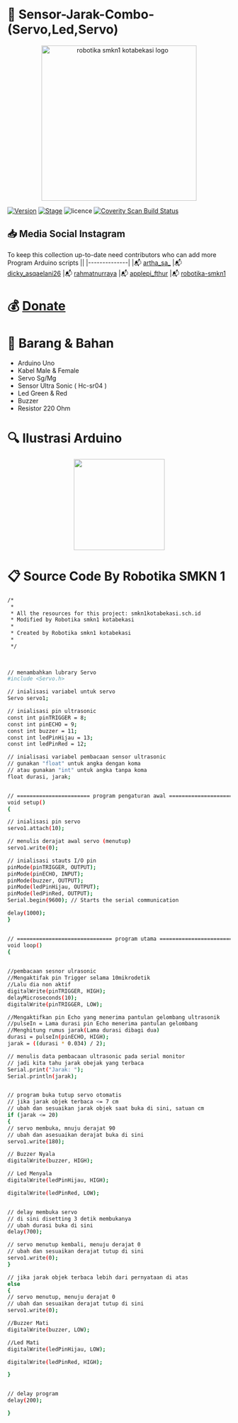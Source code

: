 


# :pushpin: Sensor-Jarak-Combo-(Servo,Led,Servo)



<p align="center">
  <img src="https://i.postimg.cc/tRZw0xQ4/logo-removebg-preview.png" alt="robotika smkn1 kotabekasi logo"/ style="height:350px;" "width: 350px;">
</p>


[![Version](https://img.shields.io/badge/VENOM-1.0.17-brightgreen.svg?maxAge=259200)]()
[![Stage](https://img.shields.io/badge/Release-Stable-brightgreen.svg)]()
![licence](https://img.shields.io/badge/license-GPLv3-brightgreen.svg)
[![Coverity Scan Build Status](https://scan.coverity.com/projects/aircrack-ng/badge.svg)](##Link##)



## :inbox_tray: Media Social Instagram

To keep this collection up-to-date need contributors who can add more Program Arduino scripts
||
|--------------|
|:mailbox_with_mail: [artha_sa_](https://www.instagram.com/artha_sa_/)
|:mailbox_with_mail: [dicky_asqaelani26](https://www.instagram.com/dicky_asqaelani26/)
|:mailbox_with_mail: [rahmatnurraya](https://www.instagram.com/rahmatnurraya990/)
|:mailbox_with_mail: [applepi_fthur](https://www.instagram.com/applepi_fthur/)
|:mailbox_with_mail: [robotika-smkn1](https://www.instagram.com/robotika.smkn1kotabekasi/)


# :moneybag: [Donate](https://saweria.co/arthasyarif)


# :briefcase: Barang & Bahan
- Arduino Uno
- Kabel Male & Female
- Servo Sg/Mg
- Sensor Ultra Sonic ( Hc-sr04 )
- Led Green & Red
- Buzzer
- Resistor 220 Ohm


# :mag: Ilustrasi Arduino

<p align="center">
  <img src="https://i.postimg.cc/XvjQnRhR/Watermak.png" style="height:205px;" "width:205px;"/>
</p>


# :clipboard: Source Code By Robotika SMKN 1

```bash
/*
 * 
 * All the resources for this project: smkn1kotabekasi.sch.id
 * Modified by Robotika smkn1 kotabekasi
 * 
 * Created by Robotika smkn1 kotabekasi
 * 
 */
 
 

// menambahkan lubrary Servo
#include <Servo.h>

// inialisasi variabel untuk servo
Servo servo1;

// inialisasi pin ultrasonic
const int pinTRIGGER = 8;
const int pinECHO = 9;
const int buzzer = 11;
const int ledPinHijau = 13;
const int ledPinRed = 12;

// inialisasi variabel pembacaan sensor ultrasonic
// gunakan "float" untuk angka dengan koma
// atau gunakan "int" untuk angka tanpa koma
float durasi, jarak;


// ======================= program pengaturan awal ====================== //
void setup()
{

// inialisasi pin servo
servo1.attach(10);

// menulis derajat awal servo (menutup)
servo1.write(0);

// inialisasi stauts I/O pin
pinMode(pinTRIGGER, OUTPUT);
pinMode(pinECHO, INPUT);
pinMode(buzzer, OUTPUT);
pinMode(ledPinHijau, OUTPUT);
pinMode(ledPinRed, OUTPUT);
Serial.begin(9600); // Starts the serial communication

delay(1000);
}


// ============================== program utama ============================= //
void loop()
{

  
//pembacaan sesnor ulrasonic
//Mengaktifak pin Trigger selama 10mikrodetik
//Lalu dia non aktif
digitalWrite(pinTRIGGER, HIGH);
delayMicroseconds(10);
digitalWrite(pinTRIGGER, LOW);

//Mengaktifkan pin Echo yang menerima pantulan gelombang ultrasonik
//pulseIn = Lama durasi pin Echo menerima pantulan gelombang
//Menghitung rumus jarak(Lama durasi dibagi dua)
durasi = pulseIn(pinECHO, HIGH);
jarak = ((durasi * 0.034) / 2);

// menulis data pembacaan ultrasonic pada serial monitor
// jadi kita tahu jarak obejak yang terbaca
Serial.print("Jarak: ");
Serial.println(jarak);


// program buka tutup servo otomatis
// jika jarak objek terbaca <= 7 cm
// ubah dan sesuaikan jarak objek saat buka di sini, satuan cm
if (jarak <= 20)
{
// servo membuka, mnuju derajat 90
// ubah dan asesuaikan derajat buka di sini
servo1.write(180);

// Buzzer Nyala
digitalWrite(buzzer, HIGH);

// Led Menyala
digitalWrite(ledPinHijau, HIGH);

digitalWrite(ledPinRed, LOW);


// delay membuka servo
// di sini disetting 3 detik membukanya
// ubah durasi buka di sini
delay(700);

// servo menutup kembali, menuju derajat 0
// ubah dan sesuaikan derajat tutup di sini
servo1.write(0);
}

// jika jarak objek terbaca lebih dari pernyataan di atas
else
{
// servo menutup, menuju derajat 0
// ubah dan sesuaikan derajat tutup di sini
servo1.write(0);

//Buzzer Mati
digitalWrite(buzzer, LOW);

//Led Mati
digitalWrite(ledPinHijau, LOW);

digitalWrite(ledPinRed, HIGH);

}


// delay program
delay(200);

}


```
